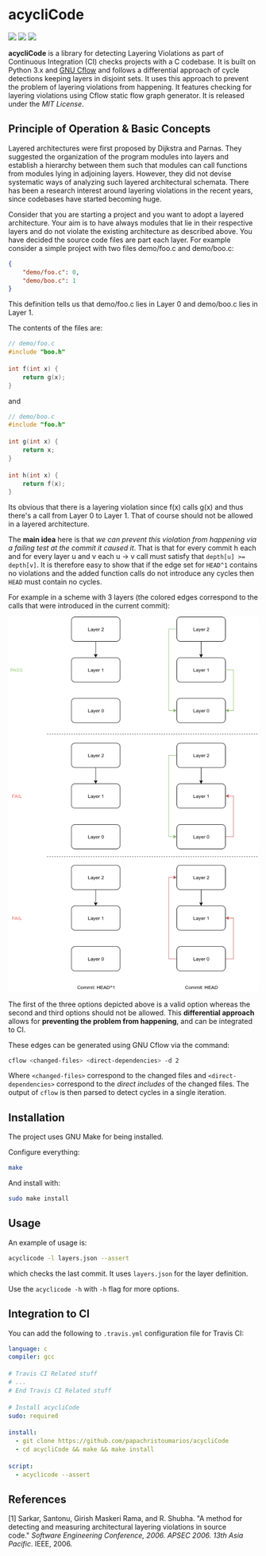 # acycliCode

<img src="https://img.shields.io/packagist/l/doctrine/orm.svg"> <img src="https://img.shields.io/pypi/pyversions/Django.svg"> <img src="https://img.shields.io/badge/lang-C-green.svg">

**acycliCode** is a library for detecting Layering Violations as part of Continuous Integration (CI) checks projects with a C codebase. It is built on Python 3.x and [GNU Cflow](https://www.gnu.org/software/cflow/) and follows a differential approach of cycle detections keeping layers in disjoint sets. It uses this approach to prevent the problem of layering violations from happening.  It features checking for layering violations using Cflow static flow graph generator. It is released under the _MIT License_.



## Principle of Operation & Basic Concepts

Layered architectures were first proposed by Dijkstra and Parnas. They suggested the organization of the program modules into layers and establish a hierarchy between them such that modules can call functions from modules lying in adjoining layers. However, they did not devise systematic ways of analyzing such layered architectural schemata. There has been a research interest around layering violations in the recent years, since codebases have started becoming huge. 

Consider that you are starting a project and you want to adopt a layered architecture. Your aim is to have always modules that lie in their respective layers and do not violate the existing architecture as described above. You have decided the source code files are part each layer. For example consider a simple project with two files demo/foo.c and demo/boo.c: 

```json
{
	"demo/foo.c": 0, 
	"demo/boo.c": 1
}
```

This definition tells us that demo/foo.c lies in Layer 0 and demo/boo.c lies in Layer 1.

The contents of the files are: 

```c
// demo/foo.c
#include "boo.h"

int f(int x) {
	return g(x);
}
```

and

```c
// demo/boo.c
#include "foo.h"

int g(int x) {
	return x; 
}

int h(int x) {
	return f(x);  
}
```

Its obvious that there is a layering violation since f(x) calls g(x) and thus there's a call from Layer 0 to Layer 1.  That of course should not be allowed in a layered architecture. 

The **main idea** here is that _we can prevent this violation from happening via a failing test at the commit it caused it_. That is that for every commit h each and for every layer u and v each u -> v call must satisfy that `depth[u] >= depth[v]`.  It is therefore easy to show that if the edge set for `HEAD^1` contains no violations and the added function calls do not introduce any cycles then `HEAD` must contain no cycles. 

For example in a scheme with 3 layers (the colored edges correspond to the calls that were introduced in the current commit): 

<p align="center">

<img src="res/acycliCode.png">

</p>

The first of the three options depicted above is a valid option whereas the second and third options should not be allowed. This **differential approach** allows for **preventing the problem from happening**, and can be integrated to CI.

These edges can be generated using GNU Cflow via the command: 

```bash
cflow <changed-files> <direct-dependencies> -d 2 
```

Where `<changed-files>` correspond to the changed files and `<direct-dependencies>` correspond to the _direct includes_ of the changed files. The output of `cflow` is then parsed to detect cycles in a single iteration. 



## Installation

The project uses GNU Make for being installed. 

Configure everything: 

```bash
make
```

And install with:

```bash
sudo make install
```



## Usage

An example of usage is:

```bash
acyclicode -l layers.json --assert
```

which checks the last commit. It uses `layers.json` for the layer definition. 

Use the `acyclicode -h` with `-h` flag for more options. 



## Integration to CI 

You can add the following to `.travis.yml` configuration file for Travis CI: 

```yaml
language: c
compiler: gcc 

# Travis CI Related stuff
# ...
# End Travis CI Related stuff

# Install acycliCode
sudo: required

install:
  - git clone https://github.com/papachristoumarios/acycliCode
  - cd acycliCode && make && make install
  
script:
  - acyclicode --assert
```



## References

[1]  Sarkar, Santonu, Girish Maskeri Rama, and R. Shubha. "A method for detecting and measuring architectural layering violations in source code." *Software Engineering Conference, 2006. APSEC 2006. 13th Asia Pacific*. IEEE, 2006.





 
